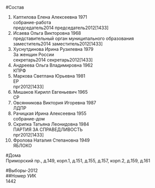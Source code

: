 #Состав  
1. Каптилова Елена Алексеевна 1971  
    собрание-работа  
    председатель2014 председатель2012[1433]   
2. Исаева Ольга Викторовна 1968  
    представительный орган муниципального образования  
    заместитель2014 заместитель2012[1433]   
3. Хуснутдинова Ирина Рузилевна 1979  
    За женщин России  
    секретарь2014 секретарь2012[1433]    
4. Андреева Ольга Владимировна 1962  
    КПРФ  
5. Маркова Светлана Юрьевна 1981  
    ЕР  
    прг2012[1433]  
6. Мишаков Кирилл Евгеньевич 1965  
    СР  
7. Овсянникова Виктория Игоревна 1987  
    ЛДПР  
8. Рачицкая Ирина Алексеевна 1955  
    собрание-дом  
9. Скрипка Татьяна Леонидовна 1984  
    ПАРТИЯ ЗА СПРАВЕДЛИВОСТЬ  
    прг2012[1433]  
10. Фролова Наталия Степановна 1949  
    ЯБЛОКО  
  
#Дома  
Приморский пр., д.149, корп.1, д.151, д.155, д.157, корп.2, д.159, д.161  
  
#Выборы-2012  
##Номер УИК  
1442  
